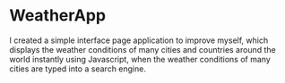 # WeatherApp
I created a simple interface page application to improve myself, which displays the weather conditions of many cities and countries around the world instantly using Javascript, when the weather conditions of many cities are typed into a search engine.
